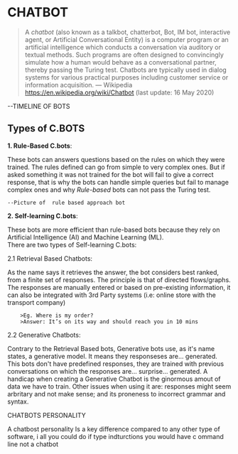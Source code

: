 # CHATBOT

>A *chatbot* (also known as a talkbot, chatterbot, Bot, IM bot, interactive agent, or Artificial Conversational Entity) is a computer program or an artificial intelligence which conducts a conversation via auditory or textual methods. Such programs are often designed to convincingly simulate how a human would behave as a conversational partner, thereby passing the Turing test. Chatbots are typically used in dialog systems for various practical purposes including customer service or information acquisition. — Wikipedia https://en.wikipedia.org/wiki/Chatbot (last update: 16 May 2020)

--TIMELINE OF BOTS

## Types of C.BOTS
  **1. Rule-Based C.bots**:
    
   These bots can answers questions based on the rules on which they were trained. The rules defined can go from simple to very complex ones. But if asked something it was not trained for the bot will fail to give a correct response, that is why the bots can handle simple queries but fail to manage complex ones and why *Rule-based* bots can not pass the Turing test.
    
    --Picture of  rule based approach bot
    
  **2. Self-learning C.bots**:
  
  These bots are more efficient than rule-based bots because they rely on Artificial Intelligence (AI) and Machine Learning (ML). <br>
  There are two types of Self-learning C.bots:
    
   2.1 Retrieval Based Chatbots:
    
   As the name says it retrieves the answer, the bot considers best ranked, from a finite set of responses. The principle is that of directed flows/graphs. The responses are manually entered or based on pre-existing information, it can also be integrated with 3rd Party systems (i.e: online store with the transport company)
        
        >Eg. Where is my order?
        >Answer: It’s on its way and should reach you in 10 mins
        
   2.2 Generative Chatbots:
    
   Contrary to the Retrieval Based bots, Generative bots use, as it's name states, a generative model. It means they responseses are... generated. This bots don't have predefined responses, they are trained with previous conversations on which the responses are... surprise... generated. A handicap when creating a Generative Chatbot is the ginormous amout of data we have to train. Other issues when using it are: responses might seem arbritary and not make sense; and its proneness to incorrect grammar and syntax.
   
   
  
    
CHATBOTS PERSONALITY

A chatbost personality Is a key difference compared to any other type of software, i all you could do if type indturctions you would have c ommand line not a chatbot




